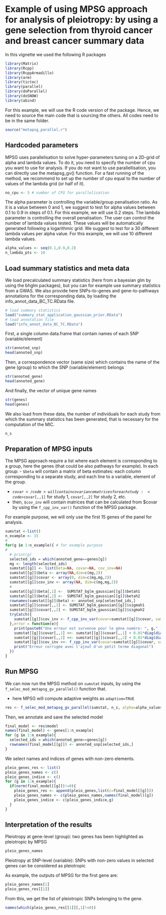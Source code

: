 
<!-- README.md is generated from README.Rmd. Please edit that file -->

# Example of using MPSG approach for analysis of pleiotropy: by using a gene selection from thyroid cancer and breast cancer summary data

<!-- badges: start -->
<!-- badges: end -->

In this vignette we used the following R packages

``` r
library(Matrix)
library(Rcpp)
library(RcppArmadillo)
library(arm)
library(tictoc)
library(parallel)
library(doParallel)
library(doSNOW)
library(abind)
```

For this example, we will use the R code version of the package. Hence,
we need to source the main code that is sourcing the others. All codes
need to be in the same folder.

``` r
source("metapsg_parallel.r")
```

## Hardcoded parameters

MPSG uses parallelisation to solve hyper-parameters tuning on a 2D-grid
of alpha and lambda values. To do it, you need to specify the number of
cpu you want to use for analysis. If you do not want to use
parallellisation, you can directly use the metapsg_gv() function. For a
fast running of the method, we recommend to set up the number of cpu
equal to the number of values of the lambda grid (or half of it).

``` r
no_cpu <- 5 # number of CPU for parallelisation
```

The alpha parameter is controlling the variable/group penalisation
ratio. As it is a value between 0 and 1, we suggest to test for alpha
values between 0.1 to 0.9 in steps of 0.1. For this example, we will use
0.2 steps. The lambda parameter is controlling the overall penalisation.
The user can control the number of lambda values tested. These values
will be automatically generated following a logarithmic grid. We suggest
to test for a 30 different lambda values per alpha value. For this
example, we will use 10 different lambda values.

``` r
alpha_values <- seq(0.1,0.9,0.2)
n_lambda_pts <- 10
```

## Load summary statistics and meta data

We load precalculated summary statistics (here from a bayesian glm by
using the bhglm packages), but you can for example use summary
statistics from a GWAS. We also provide here SNPs-to-genes and
gene-to-pathways annotations for the corresponding data, by loading the
info_annot_data_BC_TC.RData file.

``` r
# load summary statistics
load("summary_stat_application_gaussian_prior.RData")
# load annotation file
load("info_annot_data_BC_TC.RData")
```

First, a single column data.frame that contain names of each SNP
(variable/element)

``` r
str(annoted_snp)
head(annoted_snp)
```

Then, a correspondence vector (same size) which contains the name of the
gene (group) to which the SNP (variable/element) belongs

``` r
str(annoted_gene)
head(annoted_gene)
```

And finally, the vector of unique gene names

``` r
str(genes)
head(genes)
```

We also load from these data, the number of individuals for each study
from which the summary statistics has been generated, that is necessary
for the computation of the MIC.

``` r
n_s
```

## Preparation of MPSG inputs

The MPSG approach require a list where each element is corresponding to
a group, here the genes (that could be also pathways for example). In
each group: -
<code>$beta</code> will contain a matrix of beta estimates: each column corresponding to a separate study, and each line to a variable, element of the group.
- <code>$covar</code> will contain covariance matrices for each study:
<code>$covar[,,1]</code> for study 1, <code>covar[,,2]</code> for study 2, etc.
- then, <code>$cov_inv</code> will contain matrices that can be
calculated from \$covar by using the <code>f_cpp_inv_var()</code>
function of the MPSG package.

For example purpose, we will only use the first 15 genes of the panel
for analysis.

``` r
sumstat <-list()
n_example <- 15
#
for(g in 1:n_example){ # for example purpose
#
  # print(g)
  selected_ids = which(annoted_gene==genes[g])
  mg <- length(selected_ids)
  sumstat[[g]] <- list(beta=NA, covar=NA, cov_inv=NA)
  sumstat[[g]]$beta <- array(NA,dim=c(mg,2))
  sumstat[[g]]$covar <- array(0, dim=c(mg,mg,2))
  sumstat[[g]]$cov_inv <- array(NA, dim=c(mg,mg,2))
  #
  sumstat[[g]]$beta[,1] <-  SUMSTAT_bglm_gaussian[[g]]$betah1
  sumstat[[g]]$beta[,2] <-  SUMSTAT_bglm_gaussian[[g]]$betah2
  rownames(sumstat[[g]]$beta) <- annoted_snp[selected_ids,]
  sumstat[[g]]$covar[,,1] <- SUMSTAT_bglm_gaussian[[g]]$sigmah1
  sumstat[[g]]$covar[,,2] <- SUMSTAT_bglm_gaussian[[g]]$sigmah2
  tryCatch({
    sumstat[[g]]$cov_inv <- f_cpp_inv_var(covar=sumstat[[g]]$covar, same_var=FALSE)
  },error = function(e){
    print(paste0("Une erreur est survenue pour le gène numéro: ", g," -> ", e$message))
    sumstat[[g]]$covar[,,1] <<- sumstat[[g]]$covar[,,1] + 0.01*diag(diag(sumstat[[g]]$covar[,,1]))
    sumstat[[g]]$covar[,,2] <<- sumstat[[g]]$covar[,,2] + 0.01*diag(diag(sumstat[[g]]$covar[,,2]))
    sumstat[[g]]$cov_inv <<- f_cpp_inv_var(covar=sumstat[[g]]$covar, same_var=FALSE)
    print("Erreur corrigée avec l'ajout d'un petit terme diagonal")
  })
}
```

## Run MPSG

We can now run the MPSG method on <code>sumstat</code> inputs, by using
the <code>f_selec_mod_metapsg_gv_parallel()</code> function that.

- here MPSG will compute adaptive weights as <code>adaptive=TRUE</code>

``` r
res <- f_selec_mod_metapsg_gv_parallel(sumstat, n_s, alpha=alpha_values, adaptive=TRUE, same_var = FALSE, rho=1, t_inc=2, t_dec=2, mu=10, max_iter = 1000, tol_abs = 1e-03, tol_rel = 1e-02, eps=1e-03, npts=n_lambda_pts, ncpu=no_cpu)
```

Then, we annotate and save the selected model

``` r
final_model <- res$model
names(final_model) <- genes[1:n_example]
for (g in 1:n_example){
  selected_ids = which(annoted_gene==genes[g])
  rownames(final_model[[g]]) <- annoted_snp[selected_ids,]
}
```

We select names and indices of genes with non-zero elements.

``` r
pleio_genes_res <- list()
pleio_genes_names <- c()
pleio_genes_indice <- c()
for (g in 1:n_example){
  if(norm(final_model[[g]])!=0){
    pleio_genes_res <- append(pleio_genes,list(c=final_model[[g]]))
    pleio_genes_names <- c(pleio_genes_names,names(final_model)[g])
    pleio_genes_indice <- c(pleio_genes_indice,g)
  }
}
```

## Interpretation of the results

Pleiotropy at gene-level (group): two genes has been highlighted as
pleiotropic by MPSG

``` r
pleio_genes_names
```

Pleiotropy at SNP-level (variable): SNPs with non-zero values in
selected genes can be considered as pleiotropic

As example, the outputs of MPSG for the first gene are:

``` r
pleio_genes_names[1]
pleio_genes_res[[1]]
```

From this, we get the list of pleiotropic SNPs belonging to the gene.

``` r
names(which(pleio_genes_res[[1]][,1]!=0))
```
